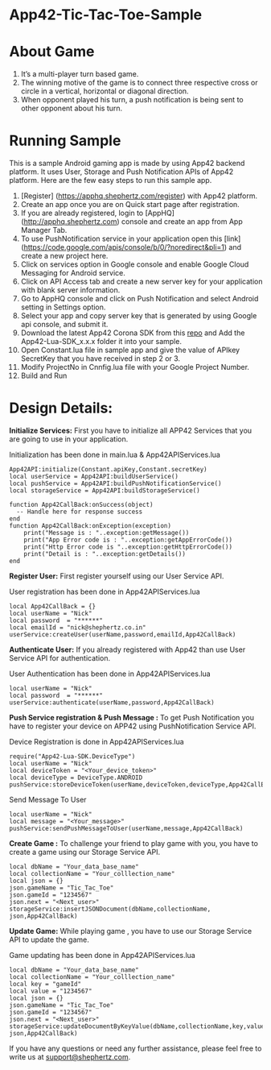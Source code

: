 App42-Tic-Tac-Toe-Sample
========================

# About Game

1. It’s a multi-player turn based game.
2. The winning motive of the game is to connect three respective cross or circle in a vertical, horizontal or diagonal direction.
3. When opponent played his turn, a push notification is being sent to other opponent about his turn.

# Running Sample

This is a sample Android gaming app is made by using App42 backend platform. It uses User, Storage and Push Notification  APIs of App42 platform.
Here are the few easy steps to run this sample app.


1. [Register] (https://apphq.shephertz.com/register) with App42 platform.
2. Create an app once you are on Quick start page after registration.
3. If you are already registered, login to [AppHQ] (http://apphq.shephertz.com) console and create an app from App Manager Tab.
4. To use PushNotification service in your application open this [link] (https://code.google.com/apis/console/b/0/?noredirect&pli=1) and create a new project here.
5. Click on services option in Google console and enable Google Cloud Messaging for Android service.
6. Click on API Access tab and create a new server key for your application with blank server information.
7. Go to AppHQ console and click on Push Notification and select Android setting in Settings option.
8. Select your app and copy server key that is generated by using Google api console, and submit it.
9. Download the latest App42 Corona SDK from this [repo](https://github.com/shephertz/App42_Corona_SDK/archive/master.zip) and Add the App42-Lua-SDK_x.x.x folder it into your sample.
10. Open Constant.lua file in sample app and give the value of APIkey SecretKey that you have received in step 2 or 3.
12. Modify ProjectNo in Cnnfig.lua file with your Google Project Number.
13. Build and Run 


# Design Details:

__Initialize Services:__ First you have to initialize all APP42 Services that you are going to use in your application.

Initialization has been done in main.lua & App42APIServices.lua
```
App42API:initialize(Constant.apiKey,Constant.secretKey)
local userService = App42API:buildUserService()
local pushService = App42API:buildPushNotificationService()
local storageService = App42API:buildStorageService()

function App42CallBack:onSuccess(object)
  -- Handle here for response success
end
function App42CallBack:onException(exception)
	print("Message is : "..exception:getMessage())
	print("App Error code is : "..exception:getAppErrorCode())
	print("Http Error code is "..exception:getHttpErrorCode())
	print("Detail is : "..exception:getDetails())
end
```
__Register User:__ First register yourself using our User Service API.

 User registration has been done in App42APIServices.lua

```
local App42CallBack = {}
local userName = "Nick"
local password  = "******"
local emailId = "nick@shephertz.co.in"
userService:createUser(userName,password,emailId,App42CallBack)
```
__Authenticate User:__ If you already registered with App42 than use User Service API for authentication.

  User Authentication has been done in App42APIServices.lua

```
local userName = "Nick"
local password  = "******"
userService:authenticate(userName,password,App42CallBack)
```
__Push Service registration & Push Message :__ To get Push Notification you have to register your device on APP42 using PushNotification Service API.

Device Registration is done in App42APIServices.lua

```
require("App42-Lua-SDK.DeviceType")
local userName = "Nick"
local deviceToken = "<Your_device_token>"
local deviceType = DeviceType.ANDROID
pushService:storeDeviceToken(userName,deviceToken,deviceType,App42CallBack)
```

Send Message To User


```
local userName = "Nick"
local message = "<Your_message>"
pushService:sendPushMessageToUser(userName,message,App42CallBack)
```

__Create Game :__ To challenge your friend to play game with you, you have to create a game using our Storage Service API.


```
local dbName = "Your_data_base_name"
local collectionName = "Your_colllection_name"
local json = {}
json.gameName = "Tic_Tac_Toe"
json.gameId = "1234567"
json.next = "<Next_user>"
storageService:insertJSONDocument(dbName,collectionName, json,App42CallBack)  
```

__Update Game:__ While playing game , you have to use our Storage Service API to update the game.
 
Game updating has been done in App42APIServices.lua

```
local dbName = "Your_data_base_name"
local collectionName = "Your_colllection_name"
local key = "gameId"
local value = "1234567"
local json = {}
json.gameName = "Tic_Tac_Toe"
json.gameId = "1234567"
json.next = "<Next_user>"
storageService:updateDocumentByKeyValue(dbName,collectionName,key,value, json,App42CallBack)  
```


If you have any questions or need any further assistance, please feel free to write us at support@shephertz.com.
